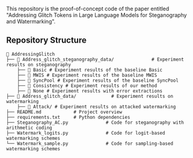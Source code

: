 This repository is the proof-of-concept code of the paper entitled "Addressing Glitch Tokens in Large Language Models for Steganography and Watermarking".

## Repository Structure
```
📂 AddressingGlitch
├── 📂 Address_glitch_steganography_data/              # Experiment results on steganography
    ├── 📂 Basic # Experiment results of the baseline Basic
    ├── 📂 MWIS # Experiment results of the baseline MWIS
    ├── 📂 SyncPool # Experiment results of the baseline SyncPool
    ├── 📂 Consistency # Experiment results of our method
    ├── 📂 None # Experiment results with error extractions
├── 📂 Address_glitch_data/             # Experiment results on watermarking
    ├── 📂 Attack/ # Experiment results on attacked watermarking
├── README.md            # Project overview
├── requirements.txt     # Python dependencies
├── Steganography_AC.py              # Code for steganography with arithmetic coding
├── Watermark_logits.py              # Code for logit-based watermarking schemes
└── Watermark_sample.py              # Code for sampling-based watermarking schemes
```
